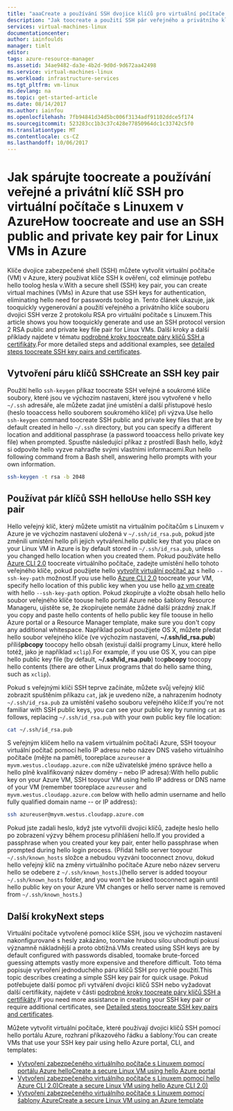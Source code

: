 ```yaml
---
title: "aaaCreate a používání SSH dvojice klíčů pro virtuální počítače s Linuxem v Azure | Microsoft Docs"
description: "Jak toocreate a použití SSH pár veřejného a privátního klíče pro virtuální počítače s Linuxem v Azure tooimprove hello zabezpečení procesu ověřování hello."
services: virtual-machines-linux
documentationcenter: 
author: iainfoulds
manager: timlt
editor: 
tags: azure-resource-manager
ms.assetid: 34ae9482-da3e-4b2d-9d0d-9d672aa42498
ms.service: virtual-machines-linux
ms.workload: infrastructure-services
ms.tgt_pltfrm: vm-linux
ms.devlang: na
ms.topic: get-started-article
ms.date: 08/14/2017
ms.author: iainfou
ms.openlocfilehash: 7fb94841d34d5bc006f3134adf91102ddce5f174
ms.sourcegitcommit: 523283cc1b3c37c428e77850964dc1c33742c5f0
ms.translationtype: MT
ms.contentlocale: cs-CZ
ms.lasthandoff: 10/06/2017
---
```

# <a name="how-toocreate-and-use-an-ssh-public-and-private-key-pair-for-linux-vms-in-azure"></a><span data-ttu-id="ba569-103">Jak spárujte toocreate a používání veřejné a privátní klíč SSH pro virtuální počítače s Linuxem v Azure</span><span class="sxs-lookup"><span data-stu-id="ba569-103">How toocreate and use an SSH public and private key pair for Linux VMs in Azure</span></span>
<span data-ttu-id="ba569-104">Klíče dvojice zabezpečené shell (SSH) můžete vytvořit virtuální počítače (VM) v Azure, který používat klíče SSH k ověření, což eliminuje potřebu hello toolog hesla v.</span><span class="sxs-lookup"><span data-stu-id="ba569-104">With a secure shell (SSH) key pair, you can create virtual machines (VMs) in Azure that use SSH keys for authentication, eliminating hello need for passwords toolog in.</span></span> <span data-ttu-id="ba569-105">Tento článek ukazuje, jak tooquickly vygenerování a použití veřejného a privátního klíče souboru dvojici SSH verze 2 protokolu RSA pro virtuální počítače s Linuxem.</span><span class="sxs-lookup"><span data-stu-id="ba569-105">This article shows you how tooquickly generate and use an SSH protocol version 2 RSA public and private key file pair for Linux VMs.</span></span> <span data-ttu-id="ba569-106">Další kroky a další příklady najdete v tématu [podrobné kroky toocreate páry klíčů SSH a certifikáty](create-ssh-keys-detailed.md).</span><span class="sxs-lookup"><span data-stu-id="ba569-106">For more detailed steps and additional examples, see [detailed steps toocreate SSH key pairs and certificates](create-ssh-keys-detailed.md).</span></span>

## <a name="create-an-ssh-key-pair"></a><span data-ttu-id="ba569-107">Vytvoření páru klíčů SSH</span><span class="sxs-lookup"><span data-stu-id="ba569-107">Create an SSH key pair</span></span>
<span data-ttu-id="ba569-108">Použití hello `ssh-keygen` příkaz toocreate SSH veřejné a soukromé klíče soubory, které jsou ve výchozím nastavení, které jsou vytvořené v hello `~/.ssh` adresáře, ale můžete zadat jiné umístění a další přístupové heslo (heslo tooaccess hello souborem soukromého klíče) při výzva.</span><span class="sxs-lookup"><span data-stu-id="ba569-108">Use hello `ssh-keygen` command toocreate SSH public and private key files that are by default created in hello `~/.ssh` directory, but you can specify a different location and additional passphrase (a password tooaccess hello private key file) when prompted.</span></span> <span data-ttu-id="ba569-109">Spusťte následující příkaz z prostředí Bash hello, když si odpovíte hello vyzve nahraďte svými vlastními informacemi.</span><span class="sxs-lookup"><span data-stu-id="ba569-109">Run hello following command from a Bash shell, answering hello prompts with your own information.</span></span>

```bash
ssh-keygen -t rsa -b 2048
```

## <a name="use-hello-ssh-key-pair"></a><span data-ttu-id="ba569-110">Používat pár klíčů SSH hello</span><span class="sxs-lookup"><span data-stu-id="ba569-110">Use hello SSH key pair</span></span>
<span data-ttu-id="ba569-111">Hello veřejný klíč, který můžete umístit na virtuálním počítačům s Linuxem v Azure je ve výchozím nastavení uložená v `~/.ssh/id_rsa.pub`, pokud jste změnili umístění hello při jejich vytváření.</span><span class="sxs-lookup"><span data-stu-id="ba569-111">hello public key that you place on your Linux VM in Azure is by default stored in `~/.ssh/id_rsa.pub`, unless you changed hello location when you created them.</span></span> <span data-ttu-id="ba569-112">Pokud používáte hello [Azure CLI 2.0](/cli/azure) toocreate virtuálního počítače, zadejte umístění hello tohoto veřejného klíče, pokud použijete hello [vytvořit virtuální počítač az](/cli/azure/vm#create) s hello `--ssh-key-path` možnost.</span><span class="sxs-lookup"><span data-stu-id="ba569-112">If you use hello [Azure CLI 2.0](/cli/azure) toocreate your VM, specify hello location of this public key when you use hello [az vm create](/cli/azure/vm#create) with hello `--ssh-key-path` option.</span></span> <span data-ttu-id="ba569-113">Pokud zkopírujte a vložte obsah hello hello soubor veřejného klíče toouse hello portál Azure nebo šablony Resource Manageru, ujistěte se, že zkopírujete nemáte žádné další prázdný znak.</span><span class="sxs-lookup"><span data-stu-id="ba569-113">If you copy and paste hello contents of hello public key file toouse in hello Azure portal or a Resource Manager template, make sure you don't copy any additional whitespace.</span></span> <span data-ttu-id="ba569-114">Například pokud použijete OS X, můžete předat hello soubor veřejného klíče (ve výchozím nastavení, **~/.ssh/id_rsa.pub**) příliš**pbcopy** toocopy hello obsah (existují další programy Linux, které hello totéž, jako je například `xclip`).</span><span class="sxs-lookup"><span data-stu-id="ba569-114">For example, if you use OS X, you can pipe hello public key file (by default, **~/.ssh/id_rsa.pub**) too**pbcopy** toocopy hello contents (there are other Linux programs that do hello same thing, such as `xclip`).</span></span>

<span data-ttu-id="ba569-115">Pokud s veřejnými klíči SSH teprve začínáte, můžete svůj veřejný klíč zobrazit spuštěním příkazu `cat`, jak je uvedeno níže, a nahrazením hodnoty `~/.ssh/id_rsa.pub` za umístění vašeho souboru veřejného klíče:</span><span class="sxs-lookup"><span data-stu-id="ba569-115">If you're not familiar with SSH public keys, you can see your public key by running `cat` as follows, replacing `~/.ssh/id_rsa.pub` with your own public key file location:</span></span>

```bash
cat ~/.ssh/id_rsa.pub
```

<span data-ttu-id="ba569-116">S veřejným klíčem hello na vašem virtuálním počítači Azure, SSH tooyour virtuální počítač pomocí hello IP adresu nebo název DNS vašeho virtuálního počítače (mějte na paměti, tooreplace `azureuser` a `myvm.westus.cloudapp.azure.com` níže uživatelské jméno správce hello a hello plně kvalifikovaný název domény – nebo IP adresa):</span><span class="sxs-lookup"><span data-stu-id="ba569-116">With hello public key on your Azure VM, SSH tooyour VM using hello IP address or DNS name of your VM (remember tooreplace `azureuser` and `myvm.westus.cloudapp.azure.com` below with hello admin username and hello fully qualified domain name -- or IP address):</span></span>

```bash
ssh azureuser@myvm.westus.cloudapp.azure.com
```

<span data-ttu-id="ba569-117">Pokud jste zadali heslo, když jste vytvořili dvojici klíčů, zadejte heslo hello po zobrazení výzvy během procesu přihlášení hello.</span><span class="sxs-lookup"><span data-stu-id="ba569-117">If you provided a passphrase when you created your key pair, enter hello passphrase when prompted during hello login process.</span></span> <span data-ttu-id="ba569-118">(Přidat hello server tooyour `~/.ssh/known_hosts` složce a nebudou vyzváni tooconnect znovu, dokud hello veřejný klíč na změny virtuálního počítače Azure nebo název serveru hello se odebere z `~/.ssh/known_hosts`.)</span><span class="sxs-lookup"><span data-stu-id="ba569-118">(hello server is added tooyour `~/.ssh/known_hosts` folder, and you won't be asked tooconnect again until hello public key on your Azure VM changes or hello server name is removed from `~/.ssh/known_hosts`.)</span></span>

## <a name="next-steps"></a><span data-ttu-id="ba569-119">Další kroky</span><span class="sxs-lookup"><span data-stu-id="ba569-119">Next steps</span></span>

<span data-ttu-id="ba569-120">Virtuální počítače vytvořené pomocí klíče SSH, jsou ve výchozím nastavení nakonfigurované s hesly zakázáno, toomake hrubou silou uhodnutí pokusí významně nákladnější a proto obtížná.</span><span class="sxs-lookup"><span data-stu-id="ba569-120">VMs created using SSH keys are by default configured with passwords disabled, toomake brute-forced guessing attempts vastly more expensive and therefore difficult.</span></span> <span data-ttu-id="ba569-121">Toto téma popisuje vytvoření jednoduchého páru klíčů SSH pro rychlé použití.</span><span class="sxs-lookup"><span data-stu-id="ba569-121">This topic describes creating a simple SSH key pair for quick usage.</span></span> <span data-ttu-id="ba569-122">Pokud potřebujete další pomoc při vytváření dvojici klíčů SSH nebo vyžadovat další certifikáty, najdete v části [podrobné kroky toocreate páry klíčů SSH a certifikáty](create-ssh-keys-detailed.md).</span><span class="sxs-lookup"><span data-stu-id="ba569-122">If you need more assistance in creating your SSH key pair or require additional certificates, see [Detailed steps toocreate SSH key pairs and certificates](create-ssh-keys-detailed.md).</span></span>

<span data-ttu-id="ba569-123">Můžete vytvořit virtuální počítače, které používají dvojici klíčů SSH pomocí hello portálu Azure, rozhraní příkazového řádku a šablony:</span><span class="sxs-lookup"><span data-stu-id="ba569-123">You can create VMs that use your SSH key pair using hello Azure portal, CLI, and templates:</span></span>

* [<span data-ttu-id="ba569-124">Vytvoření zabezpečeného virtuálního počítače s Linuxem pomocí portálu Azure hello</span><span class="sxs-lookup"><span data-stu-id="ba569-124">Create a secure Linux VM using hello Azure portal</span></span>](quick-create-portal.md?toc=%2fazure%2fvirtual-machines%2flinux%2ftoc.json)
* [<span data-ttu-id="ba569-125">Vytvoření zabezpečeného virtuálního počítače s Linuxem pomocí hello Azure CLI 2.0)</span><span class="sxs-lookup"><span data-stu-id="ba569-125">Create a secure Linux VM using hello Azure CLI 2.0)</span></span>](quick-create-cli.md?toc=%2fazure%2fvirtual-machines%2flinux%2ftoc.json)
* [<span data-ttu-id="ba569-126">Vytvoření zabezpečeného virtuálního počítače s Linuxem pomocí šablony Azure</span><span class="sxs-lookup"><span data-stu-id="ba569-126">Create a secure Linux VM using an Azure template</span></span>](create-ssh-secured-vm-from-template.md?toc=%2fazure%2fvirtual-machines%2flinux%2ftoc.json)
